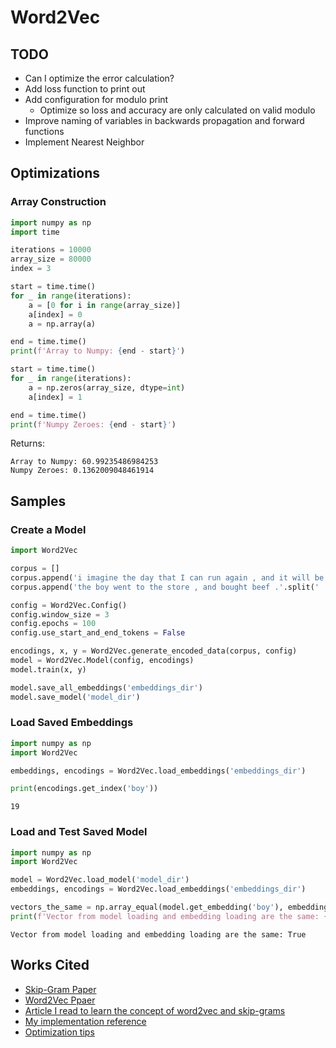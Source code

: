 # Word2Vec

## TODO

* Can I optimize the error calculation?
* Add loss function to print out
* Add configuration for modulo print
    * Optimize so loss and accuracy are only calculated on valid modulo
* Improve naming of variables in backwards propagation and forward functions
* Implement Nearest Neighbor

## Optimizations

### Array Construction

```python
import numpy as np
import time

iterations = 10000
array_size = 80000
index = 3

start = time.time()
for _ in range(iterations):
    a = [0 for i in range(array_size)]
    a[index] = 0
    a = np.array(a)

end = time.time()
print(f'Array to Numpy: {end - start}')

start = time.time()
for _ in range(iterations):
    a = np.zeros(array_size, dtype=int)
    a[index] = 1

end = time.time()
print(f'Numpy Zeroes: {end - start}')
```

Returns:
```
Array to Numpy: 60.99235486984253
Numpy Zeroes: 0.1362009048461914
```

## Samples

### Create a Model

```python
import Word2Vec

corpus = []
corpus.append('i imagine the day that I can run again , and it will be brilliant .'.split(' '))
corpus.append('the boy went to the store , and bought beef .'.split(' '))

config = Word2Vec.Config()
config.window_size = 3
config.epochs = 100
config.use_start_and_end_tokens = False

encodings, x, y = Word2Vec.generate_encoded_data(corpus, config)
model = Word2Vec.Model(config, encodings)
model.train(x, y)

model.save_all_embeddings('embeddings_dir')
model.save_model('model_dir')
```


### Load Saved Embeddings

```python
import numpy as np
import Word2Vec

embeddings, encodings = Word2Vec.load_embeddings('embeddings_dir')

print(encodings.get_index('boy'))
```

```
19
```

### Load and Test Saved Model

```python
import numpy as np
import Word2Vec

model = Word2Vec.load_model('model_dir')
embeddings, encodings = Word2Vec.load_embeddings('embeddings_dir')

vectors_the_same = np.array_equal(model.get_embedding('boy'), embeddings['boy'])
print(f'Vector from model loading and embedding loading are the same: {vectors_the_same}')
```

```
Vector from model loading and embedding loading are the same: True
```

## Works Cited

* [Skip-Gram Paper](https://arxiv.org/pdf/1301.3781.pdf%5D)
* [Word2Vec Ppaer](https://papers.nips.cc/paper/5021-distributed-representations-of-words-and-phrases-and-their-compositionality.pdf)
* [Article I read to learn the concept of word2vec and skip-grams](https://towardsdatascience.com/learn-word2vec-by-implementing-it-in-tensorflow-45641adaf2ac)
* [My implementation reference](https://towardsdatascience.com/an-implementation-guide-to-word2vec-using-numpy-and-google-sheets-13445eebd281)
* [Optimization tips](https://rare-technologies.com/word2vec-in-python-part-two-optimizing/)